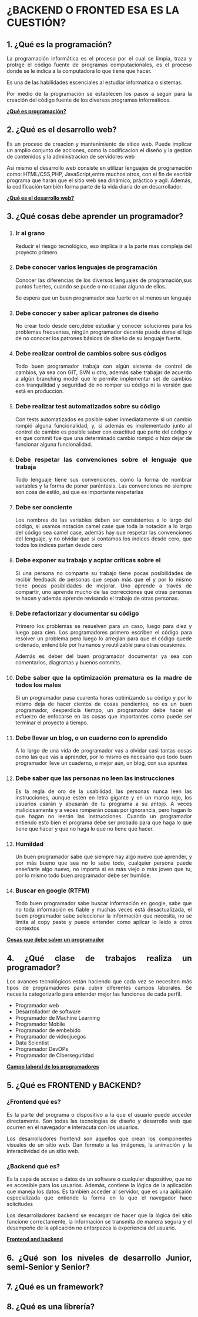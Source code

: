 #   **¿BACKEND O FRONTED ESA ES LA CUESTIÓN?** 
## 1.  **¿Qué es la programación?** 

<div style="text-align: justify"> La programación informática es el proceso por el cual se limpia, traza y protrge el código fuente de programas computacionales, es el proceso donde se le indica a la computadora lo que tiene que hacer.


Es una de las habilidades escenciales al estudiar informatica o sistemas.
     
Por medio de la programación se establecen los pasos a seguir para la creación del código fuente de los diversos programas informáticos.


[**¿Qué es programación?**](https://www.netec.com/que-es-programacion)

## 2.  **¿Qué es el desarrollo web?** 

Es un proceso de creacion y mantenimiento de sitios web. Puede implicar un amplio conjunto de acciones, como la codificacion el diseño y la gestion de contenidos y la administracion de servidores web

Así mismo el desarrollo web consiste en utilizar lenguajes de programación como: HTML/CSS,PHP, JavaScript,entre muchos otros, con el fin de escribir programa que harán que el sitio web sea dinámico, práctico y agil. Además, la codificación también forma parte de la vida diaria de un desarrollador.

[**¿Qué es el desarrollo web?**](https://tekla.io/blog/que-es-desarrollo-web/)


## 3. **¿Qué cosas debe aprender un programador?** 


1. ### **Ir al grano**
        
    Reducir el riesgo tecnológico, eso implica ir a la parte mas compleja del proyecto primero.


2. ### **Debe conocer varios lenguajes de programación**
        
    Conocer las diferencias de los diversos lenguajes de programación,sus puntos fuertes, cuando se puede o no ocupar alguno de ellos.

    Se espera que un buen programador sea fuerte en al menos un lenguaje


3. ### **Debe conocer y saber aplicar patrones de diseño**
        
        
    No crear todo desde cero,debe estudiar y conocer soluciones para los problemas frecuentes, ningún programador decente puede darse el lujo de no conocer los patrones básicos de diseño de su lenguaje fuerte.


4. ### **Debe realizar control de cambios sobre sus códigos**

    Todo buen programador trabaja con algún sistema de control de cambios, ya sea con GIT, SVN u otro, además sabe trabajar de acuerdo a algún branching model que le permite implementar set de cambios con tranquilidad y seguridad de no romper su código ni la versión que está en producción.
5. ### **Debe realizar test automatizados sobre su código**

    Con tests automatizados es posible saber inmediatamente si un cambio rompió alguna funcionalidad, y, si además es implementado junto al control de cambio es posible saber con exactitud que parte del código y en que commit fue que una determinado cambio rompió o hizo dejar de funcionar alguna funcionalidad.


6. ### **Debe respetar las convenciones sobre el lenguaje que trabaja**

    Todo lenguaje tiene sus convenciones, como la forma de nombrar variables y la forma de poner paréntesis. Las convenciones no siempre son cosa de estilo, así que es importante respetarlas


7. ### **Debe ser conciente**

    Los nombres de las variables deben ser consistentes a lo largo del código, si usamos notación camel case que toda la notación a lo largo del código sea camel case, además hay que respetar las convenciones del lenguaje, y no olvidar que si contamos los índices desde cero, que todos los índices partan desde cero

8. ### **Debe exponer su trabajo y acptar críticas sobre el**

    Si una persona no comparte su trabajo tiene pocas posibilidades de recibir feedback de personas que sepan más que el y por lo mismo tiene pocas posiblidades de mejorar. Uno aprende a través de compartir, uno aprende mucho de las correcciones que otras personas te hacen y además aprende revisando el trabajo de otras personas.

9. ### **Debe refactorizar y documentar su código**

    Primero los problemas se resuelven para un caso, luego para diez y luego para cien. Los programadores primero escriben el código para resolver un problema pero luego lo arreglan para que el código quede ordenado, entendible por humanos y reutilizable para otras ocasiones.

    Además es deber del buen programador documentar ya sea con comentarios, diagramas y buenos commits.


10. ### **Debe saber que la optimización prematura es la madre de todos los males**

    Si un programador pasa cuarenta horas optimizando su código y por lo mismo deja de hacer cientos de cosas pendientes, no es un buen programador, desperdicia tiempo, un programador debe hacer el esfuerzo de enfocarse en las cosas que importantes como puede ser terminar el proyecto a tiempo.


11. ### **Debe llevar un blog, o un cuaderno con lo aprendido**


    A lo largo de una vida de programador vas a olvidar casi tantas cosas como las que vas a aprender, por lo mismo es necesario que todo buen programador lleve un cuaderno, o mejor aún, un blog, con sus apuntes

12. ### **Debe saber que las personas no leen las instrucciones**

    Es la regla de oro de la usabilidad, las personas nunca leen las instrucciones, aunque estén en letra gigante y en un marco rojo, los usuarios usarán y abusarán de tu programa a su antojo. A veces maliciosamente y a veces romperán cosas por ignorancia, pero hagan lo que hagan no leerán las instrucciones. Cuando un programador entiendo esto bien el programa debe ser probado para que haga lo que tiene que hacer y que no haga lo que no tiene que hacer.


13. ### **Humildad**

    Un buen programador sabe que siempre hay algo nuevo que aprender, y por más bueno que sea no lo sabe todo, cualquier persona puede enseñarte algo nuevo, no importa si es más viejo o más joven que tu, por lo mismo todo buen programador debe ser humilde.

    
14. ### **Buscar en google (RTFM)**

    Todo buen programador sabe buscar información en google, sabe que no toda información es fiable y muchas veces está desactualizada, el buen programador sabe seleccionar la información que necesita, no se limita al copy paste y puede entender como aplicar lo leído a otros contextos



[**Cosas que debe saber un programador**](https://blog.desafiolatam.com/que-debe-saber-un-buen-programador/)

## 4. **¿Qué clase de trabajos realiza un programador?**

Los avances tecnológicos están haciendo que cada vez se necesiten más tipos de programadores para cubrir diferentes campos laborales. Se necesita categorizarlo para entender mejor las funciones de cada perfil.
  
  - Programador web
  - Desarrolladorr de software
  - Programador de Machine Learning
  - Programador Mobile
  - Programador de embebido 
  - Programador de videojuegos
  - Data Scientist
  - Programador DevOPs
  - Programador de Ciberseguridad

[**Campo laboral de los programadores**](https://talently.tech/blog/tipos-de-programadores/)
  
## 5.  **¿Qué es FRONTEND y BACKEND?**  

### **¿Frontend qué es?** 

Es la parte del programa o dispositivo a la que el usuario puede acceder directamente. Son todas las tecnologías de diseño y desarrollo web que ocurren en el navegador e interacuta con los usuarios. 

Los desarrolladores frontend son aquellos que crean los componentes visuales de un sitio web. Dan formato a las imágenes, la animación y la interactividad de un sitio web.

### **¿Backend qué es?** 

Es la capa de acceso a datos de un software o cualquier dispositivo, que no es accesible para los usuarios. Además, contiene la lógica de la aplicación que maneja los datos. Es también acceder al servidor, que es una aplicaión especializada que entiende la forma en la que el navegador hace solicitudes

Los desarrolladores backend se encargan de hacer que la lógica del sitio funcione correctamente, la información se transmita de manera segura y el desempeño de la aplicación no entorpezca la experiencia del usuario.

[**Frontend and backend**](https://platzi.com/blog/que-es-frontend-y-backend/)
      
## 6. **¿Qué son los niveles de desarrollo Junior, semi-Senior y Senior?**

## 7. **¿Qué es un framework?**

## 8. **¿Qué es una librería?**
<div/>
